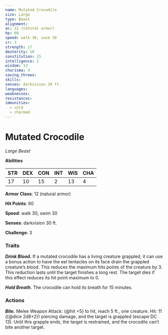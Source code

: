 ```yaml
---
name: Mutated Crocodile
size: Large
type: Beast
alignment: 
ac: 12 (natural armor)
hp: 60
speed: walk 30, swim 30
cr: 3
strength: 17
dexterity: 10
constitution: 15
intelligence: 2
wisdom: 13
charisma: 4
saving_throws:
skills:
senses: darkvision 30 ft.
languages:
weaknesses:
resistances:
immunities:
  - cold
  - charmed
---
```


# Mutated Crocodile

*Large Beast*

**Abilities**

| STR | DEX | CON | INT | WIS | CHA |
| --- | --- | --- | --- | --- | --- |
| 17 | 10 | 15 | 2 | 13 | 4 |

**Armor Class**: 12 (natural armor)

**Hit Points**: 60

**Speed**: walk 30, swim 30

**Senses**: darkvision 30 ft.

**Challenge**: 3

### Traits
***Drink Blood.*** If a mutated crocodile has a living creature grappled, it can use a bonus action to have the eel tentacles on its face drain the grappled creature’s blood. This reduces the maximum hits points of the creature by 3. This reduction lasts until the target finishes a long rest. The target dies if this effect reduces its hit point maximum to 0.

***Hold Breath.*** The crocodile can hold its breath for 15 minutes.

### Actions
***Bite.*** Melee Weapon Attack: {@hit +5} to hit, reach 5 ft., one creature. Hit: 11 ({@dice 2d8+2}) piercing damage, and the target is grappled (escape DC 13). Until this grapple ends, the target is restrained, and the crocodile can’t bite another target.

